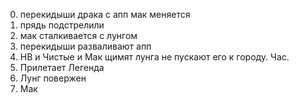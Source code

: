 
0) перекидыши драка с апп мак меняется
1) прядь подстрелили
2) мак сталкивается с лунгом
3) перекидыши разваливают апп
4) НВ и Чистые и Мак щимят лунга не пускают его к городу. Час.
5) Прилетает Легенда
6) Лунг повержен
7) Мак